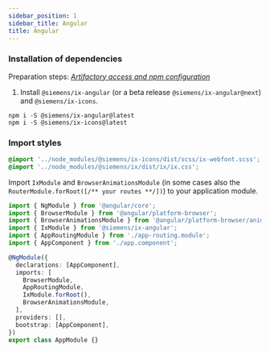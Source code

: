 ```yaml
---
sidebar_position: 1
sidebar_title: Angular
title: Angular
---
```


### Installation of dependencies

Preparation steps: _[Artifactory access and npm configuration](./artifactory.md)_

1. Install `@siemens/ix-angular` (or a beta release `@siemens/ix-angular@next`) and `@siemens/ix-icons`.

```
npm i -S @siemens/ix-angular@latest
npm i -S @siemens/ix-icons@latest
```

### Import styles

```css
@import '../node_modules/@siemens/ix-icons/dist/scss/ix-webfont.scss';
@import '../node_modules/@siemens/ix/dist/ix/ix.css';
```

Import `IxModule` and `BrowserAnimationsModule` (in some cases also the `RouterModule.forRoot([/** your routes **/])`) to your application module.

```typescript
import { NgModule } from '@angular/core';
import { BrowserModule } from '@angular/platform-browser';
import { BrowserAnimationsModule } from '@angular/platform-browser/animations';
import { IxModule } from '@siemens/ix-angular';
import { AppRoutingModule } from './app-routing.module';
import { AppComponent } from './app.component';

@NgModule({
  declarations: [AppComponent],
  imports: [
    BrowserModule,
    AppRoutingModule,
    IxModule.forRoot(),
    BrowserAnimationsModule,
  ],
  providers: [],
  bootstrap: [AppComponent],
})
export class AppModule {}
```
